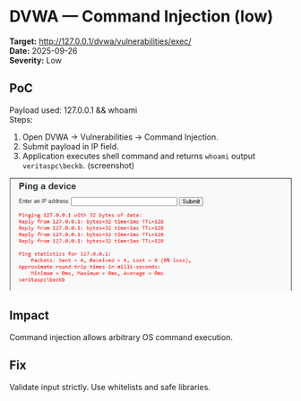 # DVWA — Command Injection (low)

**Target:** http://127.0.0.1/dvwa/vulnerabilities/exec/  
**Date:** 2025-09-26  
**Severity:** Low

## PoC
Payload used: 127.0.0.1 && whoami  
Steps:
1. Open DVWA → Vulnerabilities → Command Injection.  
2. Submit payload in IP field.  
3. Application executes shell command and returns `whoami` output `veritaspc\beckb`. (screenshot)

![dvwa_cmd_injection](dvwa_cmd_injection.png)

## Impact
Command injection allows arbitrary OS command execution.

## Fix
Validate input strictly. Use whitelists and safe libraries.
